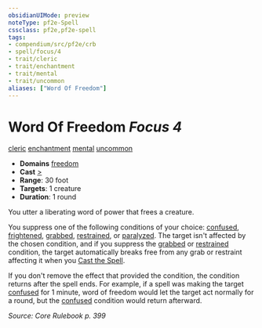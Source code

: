 ```yaml
---
obsidianUIMode: preview
noteType: pf2e-Spell
cssclass: pf2e,pf2e-spell
tags:
- compendium/src/pf2e/crb
- spell/focus/4
- trait/cleric
- trait/enchantment
- trait/mental
- trait/uncommon
aliases: ["Word Of Freedom"]
---
```

# Word Of Freedom *Focus 4*   
[cleric](rules/traits/cleric.md "Cleric Class Trait")  [enchantment](rules/traits/enchantment.md "Enchantment School Trait")  [mental](rules/traits/mental.md "Mental Effect Trait")  [uncommon](rules/traits/uncommon.md "Uncommon Rarity Trait")  

- **Domains** [freedom](compendium/setting/domains.md#Freedom)
- **Cast** [>](rules/core-rulebook/chapter-9-playing-the-game.md#Actions "Single Action") 
- **Range**: 30 foot
- **Targets**: 1 creature
- **Duration**: 1 round

You utter a liberating word of power that frees a creature.

You suppress one of the following conditions of your choice: [confused](rules/conditions.md#Confused), [frightened](rules/conditions.md#Frightened), [grabbed](rules/conditions.md#Grabbed), [restrained](rules/conditions.md#Restrained), or [paralyzed](rules/conditions.md#Paralyzed). The target isn't affected by the chosen condition, and if you suppress the [grabbed](rules/conditions.md#Grabbed) or [restrained](rules/conditions.md#Restrained) condition, the target automatically breaks free from any grab or restraint affecting it when you [Cast the Spell](rules/actions/cast-a-spell.md).

If you don't remove the effect that provided the condition, the condition returns after the spell ends. For example, if a spell was making the target [confused](rules/conditions.md#Confused) for 1 minute, word of freedom would let the target act normally for a round, but the [confused](rules/conditions.md#Confused) condition would return afterward.

*Source: Core Rulebook p. 399*